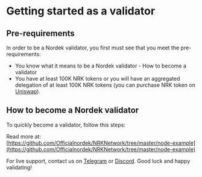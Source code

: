 # Getting started as a validator

## Pre-requirements

In order to be a Nordek validator, you first must see that you meet the pre-requirements:

* You know what it means to be a Nordek validator - How to become a validator
* You have at least 100K NRK tokens or you will have an aggregated delegation of at least 100K NRK tokens (you can purchase NRK token on [Uniswap](https://uniswap.exchange/swap/0x970b9bb2c0444f5e81e9d0efb84c8ccdcdcaf84d)).

## How to become a Nordek validator

To quickly become a validator, follow this steps:

Read more at: [https://github.com/Officialnordek/NRKNetwork/tree/master/node-example](https://github.com/Officialnordek/NRKNetwork/tree/master/node-example)

For live support, contact us on [Telegram](https://t.me/) or [Discord](https://discord.gg/). Good luck and happy validating!
